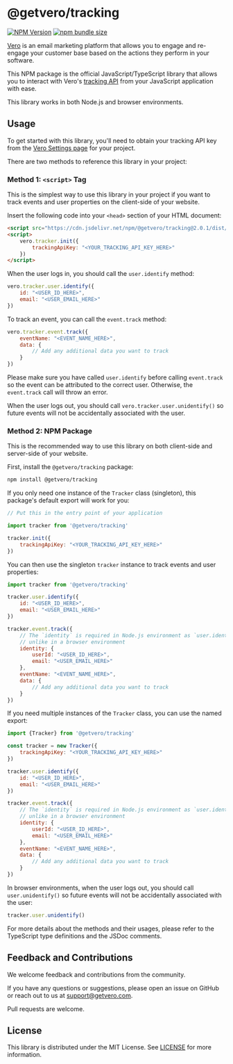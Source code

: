 # @getvero/tracking

[![NPM Version](https://img.shields.io/npm/v/%40getvero%2Ftracking)](https://www.npmjs.com/package/@getvero/tracking)
[![npm bundle size](https://img.shields.io/bundlephobia/minzip/%40getvero%2Ftracking)](https://bundlephobia.com/package/@getvero/tracking)

[Vero](https://www.getvero.com/) is an email marketing platform that allows you to engage and re-engage your
customer base based on the actions they perform in your software.

This NPM package is the official JavaScript/TypeScript library that allows you to interact with Vero's
[tracking API](https://developers.getvero.com/track-api-reference/) from your JavaScript application with ease.

This library works in both Node.js and browser environments.

## Usage

To get started with this library, you'll need to obtain your tracking API key from
the [Vero Settings page](https://connect.getvero.com/settings/project/tracking-api-keys) for your project.

There are two methods to reference this library in your project:

### Method 1: `<script>` Tag

This is the simplest way to use this library in your project if you want to track events and user properties
on the client-side of your website.

Insert the following code into your `<head>` section of your HTML document:

```html
<script src="https://cdn.jsdelivr.net/npm/@getvero/tracking@2.0.1/dist/index.window.js"></script>
<script>
    vero.tracker.init({
        trackingApiKey: "<YOUR_TRACKING_API_KEY_HERE>"
    })
</script>
```

When the user logs in, you should call the `user.identify` method:

```javascript
vero.tracker.user.identify({
    id: "<USER_ID_HERE>",
    email: "<USER_EMAIL_HERE>"
})
```

To track an event, you can call the `event.track` method:

```javascript
vero.tracker.event.track({
    eventName: "<EVENT_NAME_HERE>",
    data: {
        // Add any additional data you want to track
    }
})
```

Please make sure you have called `user.identify` before calling `event.track` so the event can be attributed to the
correct user. Otherwise, the `event.track` call will throw an error.

When the user logs out, you should call `vero.tracker.user.unidentify()` so future events will not be accidentally
associated with the user.

### Method 2: NPM Package

This is the recommended way to use this library on both client-side and server-side of your website.

First, install the `@getvero/tracking` package:

```bash
npm install @getvero/tracking
```

If you only need one instance of the `Tracker` class (singleton), this package's default export will work for you:

```javascript
// Put this in the entry point of your application

import tracker from '@getvero/tracking'

tracker.init({
    trackingApiKey: "<YOUR_TRACKING_API_KEY_HERE>"
})
```

You can then use the singleton `tracker` instance to track events and user properties:

```javascript
import tracker from '@getvero/tracking'

tracker.user.identify({
    id: "<USER_ID_HERE>",
    email: "<USER_EMAIL_HERE>"
})

tracker.event.track({
    // The `identity` is required in Node.js environment as `user.identify` doesn't remember the user's identity 
    // unlike in a browser environment
    identity: {
        userId: "<USER_ID_HERE>",
        email: "<USER_EMAIL_HERE>"
    },
    eventName: "<EVENT_NAME_HERE>",
    data: {
        // Add any additional data you want to track
    }
})
```

If you need multiple instances of the `Tracker` class, you can use the named export:

```javascript
import {Tracker} from '@getvero/tracking'

const tracker = new Tracker({
    trackingApiKey: "<YOUR_TRACKING_API_KEY_HERE>"
})

tracker.user.identify({
    id: "<USER_ID_HERE>",
    email: "<USER_EMAIL_HERE>"
})

tracker.event.track({
    // The `identity` is required in Node.js environment as `user.identify` doesn't remember the user's identity 
    // unlike in a browser environment
    identity: {
        userId: "<USER_ID_HERE>",
        email: "<USER_EMAIL_HERE>"
    },
    eventName: "<EVENT_NAME_HERE>",
    data: {
        // Add any additional data you want to track
    }
})
```

In browser environments, when the user logs out, you should call `user.unidentify()` so future events will not be
accidentally associated with the user:

```javascript
tracker.user.unidentify()
```

For more details about the methods and their usages, please refer to the TypeScript type definitions and the JSDoc
comments.

## Feedback and Contributions

We welcome feedback and contributions from the community.

If you have any questions or suggestions, please open an issue on GitHub or reach out to us
at [support@getvero.com](mailto:support@getvero.com).

Pull requests are welcome.

## License

This library is distributed under the MIT License. See [LICENSE](LICENSE) for more information.
